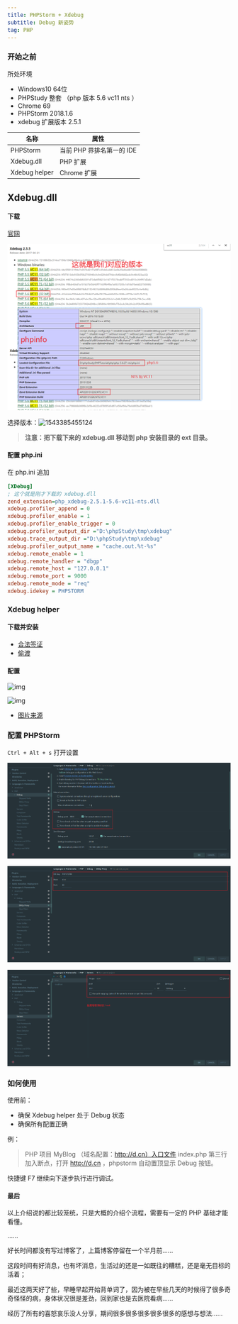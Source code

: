 ```yaml
---
title: PHPStorm + Xdebug
subtitle: Debug 新姿势
tag: PHP
---
```


### 开始之前

所处环境

* Windows10 64位
* PHPStudy 整套 （php 版本 5.6 vc11 nts ）
* Chrome 69
* PHPStorm 2018.1.6
* xdebug 扩展版本 2.5.1

| 名称          | 属性                      |
| ------------- | ------------------------- |
| PHPStorm      | 当前 PHP 界排名第一的 IDE |
| Xdebug.dll    | PHP 扩展                  |
| Xdebug helper | Chrome 扩展               |

## Xdebug.dll

#### 下载

[官网](https://xdebug.org/download.php)

![post-phpstormxdebug-phpinfo](../img/in-post/post-phpstormxdebug-phpinfo.png)

选择版本：![1543385455124](C:\Users\Administrator\Desktop\1543385455124.png)

> **注意：把下载下来的 xdebug.dll 移动到 php 安装目录的 ext 目录。**

#### 配置 php.ini

在 php.ini 追加

```ini
[XDebug]
; 这个就是刚才下载的 xdebug.dll 
zend_extension=php_xdebug-2.5.1-5.6-vc11-nts.dll
xdebug.profiler_append = 0
xdebug.profiler_enable = 1
xdebug.profiler_enable_trigger = 0
xdebug.profiler_output_dir ="D:\phpStudy\tmp\xdebug"
xdebug.trace_output_dir ="D:\phpStudy\tmp\xdebug"
xdebug.profiler_output_name = "cache.out.%t-%s"
xdebug.remote_enable = 1
xdebug.remote_handler = "dbgp"
xdebug.remote_host = "127.0.0.1"
xdebug.remote_port = 9000
xdebug.remote_mode = "req"
xdebug.idekey = PHPSTORM
```

### Xdebug helper

#### 下载并安装

* [合法签证](https://chrome.google.com/webstore/detail/xdebug-helper/eadndfjplgieldjbigjakmdgkmoaaaoc?hl=zh-CN)
* [偷渡](https://www.crx4chrome.com/crx/1716/)

#### 配置

![img](http://files.jb51.net/file_images/article/201606/2016061308594417.jpg) 

![img](http://files.jb51.net/file_images/article/201606/2016061308594419.jpg) 

* [图片来源](https://www.cnblogs.com/LWMLWM/p/8251905.html)

### 配置 PHPStorm

` Ctrl + Alt + s ` 打开设置

![1](../img/in-post/post-phpstormxdebug-phpstormconfig1.png)

![2](../img/in-post/post-phpstormxdebug-phpstormconfig2.png)

![3](../img/in-post/post-phpstormxdebug-phpstormconfig3.png)

### 如何使用

使用前：

* 确保 Xdebug helper 处于 Debug 状态
* 确保所有配置正确

例：

> PHP 项目 MyBlog （域名配置：http://d.cn）入口文件 index.php 第三行加入断点，打开  http://d.cn ，phpstorm 自动置顶显示 Debug 按钮。

快捷键 F7 继续向下逐步执行进行调试。

#### 最后

以上介绍说的都比较笼统，只是大概的介绍个流程，需要有一定的 PHP 基础才能看懂。

……

好长时间都没有写过博客了，上篇博客停留在一个半月前……

这段时间有好消息，也有坏消息，生活过的还是一如既往的糟糕，还是毫无目标的活着；

最近这两天好了些，早睡早起开始背单词了，因为被在早些几天的时候得了很多奇奇怪怪的病，身体状况很是差劲，回到家也是去医院看病……

经历了所有的喜怒哀乐没人分享，期间很多很多很多很多很多的感想与想法……





